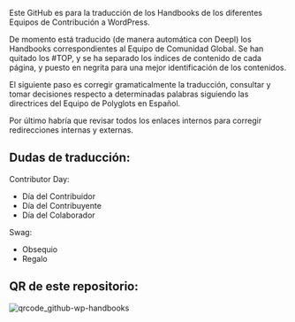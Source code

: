 Este GitHub es para la traducción de los Handbooks de los diferentes Equipos de Contribución a WordPress.

De momento está traducido (de manera automática con Deepl) los Handbooks correspondientes al Equipo de Comunidad Global. Se han quitado los #TOP, y se ha separado los índices de contenido de cada página, y puesto en negrita para una mejor identificación de los contenidos. 

El siguiente paso es corregir gramaticalmente la traducción, consultar y tomar decisiones respecto a determinadas palabras siguiendo las directrices del Equipo de Polyglots en Español.

Por último habría que revisar todos los enlaces internos para corregir redirecciones internas y externas.

## Dudas de traducción:

Contributor Day:
- Día del Contribuidor
- Día del Contribuyente
- Día del Colaborador

Swag:
- Obsequio
- Regalo


## QR de este repositorio:
![qrcode_github-wp-handbooks](https://github.com/lumicliment/wp-handbooks/assets/148436250/af443056-a43d-4a11-900a-5b09901be1e7)

